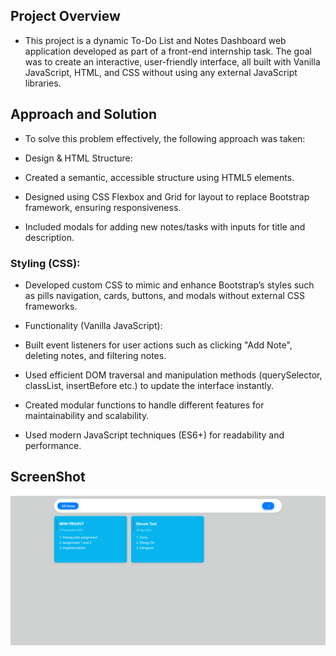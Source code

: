 ## Project Overview
- This project is a dynamic To-Do List and Notes Dashboard web application developed as part of a front-end internship task. The goal was to create an interactive, user-friendly interface, all built with Vanilla JavaScript, HTML, and CSS without using any external JavaScript libraries.


## Approach and Solution
- To solve this problem effectively, the following approach was taken:

- Design & HTML Structure:

- Created a semantic, accessible structure using HTML5 elements.

- Designed using CSS Flexbox and Grid for layout to replace Bootstrap framework, ensuring responsiveness.

- Included modals for adding new notes/tasks with inputs for title and description.

### Styling (CSS):

- Developed custom CSS to mimic and enhance Bootstrap’s styles such as pills navigation, cards, buttons, and modals without external CSS frameworks.

- Functionality (Vanilla JavaScript):

- Built event listeners for user actions such as clicking "Add Note", deleting notes, and filtering notes.

- Used efficient DOM traversal and manipulation methods (querySelector, classList, insertBefore etc.) to update the interface instantly.

- Created modular functions to handle different features for maintainability and scalability.

- Used modern JavaScript techniques (ES6+) for readability and performance.


## ScreenShot
![screenshot](https://github.com/Sumit-Kushwaha62/InternshipTask/blob/main/Task_2/images/Screenshot%20(220).png?raw=true)